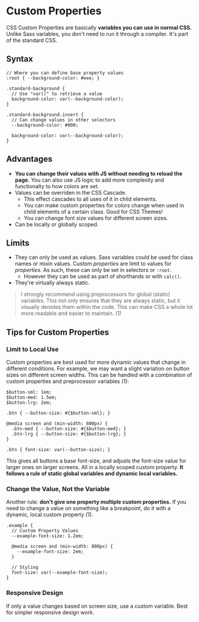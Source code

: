 # Custom Properties

CSS Custom Properties are basically **variables you can use in normal CSS.** Unlike Sass variables, you don't need to run it through a compiler. It's part of the standard CSS.

## Syntax

```
// Where you can define base property values
:root { --background-color: #eee; }

.standard-background {
  // Use "var()" to retrieve a value
  background-color: var(--background-color);
}

.standard-background.invert {
  // Can change values in other selectors
  --background-color: #000;

  background-color: var(--background-color);
}
```

## Advantages

* **You can change their values with JS without needing to reload the page.** You can also use JS logic to add more complexity and functionalty to how colors are set.
* Values can be overriden in the CSS Cascade.
  * This effect cascades to all uses of it in child elements.
  * You can make custom properties for colors change when used in child elements of a certain class. Good for CSS Themes!
  * You can change font size values for different screen sizes.
* Can be locally or globally scoped.

## Limits

* They can only be used as values. Sass variables could be used for class names or mixin values. Custom _properties_ are limit to values for _properties._ As such, these can only be set in selectors or `:root`.
  * However they can be used as part of shorthands or with `calc()`.
* They're virtually always static.

> I strongly recommend using preprocessors for global (static) variables. This not only ensures that they are always static, but it visually denotes them within the code. This can make CSS a whole lot more readable and easier to maintain. _(1)_

## Tips for Custom Properties

### Limit to Local Use

Custom properties are best used for more dynamic values that change in different conditions. For example, we may want a slight variation on button sizes on different screen widths. This can be handled with a combination of custom properties and preprocessor variables _(1)_:

```
$button-sml: 1em;
$button-med: 1.5em;
$button-lrg: 2em;

.btn { --button-size: #{$button-sml}; }

@media screen and (min-width: 600px) {
  .btn-med { --button-size: #{$button-med}; }
  .btn-lrg { --button-size: #{$button-lrg}; }
}

.btn { font-size: var(--button-size); }
```

This gives all buttons a base font-size, and adjusts the font-size value for larger ones on larger screens. All in a locally scoped custom property. **It follows a rule of static global variables and dynamic local variables.**

### Change the Value, Not the Variable

Another rule: **don't give one property multiple custom properties.** If you need to change a value on something like a breakpoint, do it with a dynamic, local custom property _(1)_.

```
.example {
  // Custom Property Values
  --example-font-size: 1.2em;

  @media screen and (min-width: 800px) {
    --example-font-size: 2em;
  }

  // Styling
  font-size: var(--example-font-size);
}
```

### Responsive Design

If only a value changes based on screen size, use a custom variable. Best for simpler responsive design work.
